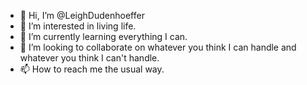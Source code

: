 - 👋 Hi, I’m @LeighDudenhoeffer
- 👀 I’m interested in living life.
- 🌱 I’m currently learning everything I can.
- 💞️ I’m looking to collaborate on whatever you think I can handle and whatever you think I can't handle.
- 📫 How to reach me the usual way.

<!---
LeighDudenhoeffer/LeighDudenhoeffer is a ✨ special ✨ repository because its `README.md` (this file) appears on your GitHub profile.
You can click the Preview link to take a look at your changes.
--->
